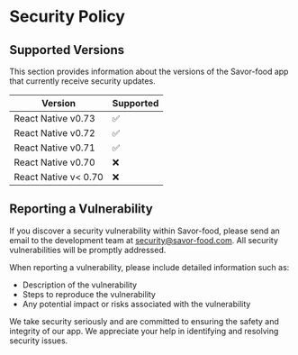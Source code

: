 # Security Policy

## Supported Versions

This section provides information about the versions of the Savor-food app that currently receive security updates.

| Version           | Supported          |
| ----------------- | ------------------ |
| React Native v0.73 | :white_check_mark: |
| React Native v0.72 | :white_check_mark: |
| React Native v0.71 | :white_check_mark: |
| React Native v0.70 | :x:                |
| React Native v< 0.70   | :x:                |

## Reporting a Vulnerability

If you discover a security vulnerability within Savor-food, please send an email to the development team at security@savor-food.com. All security vulnerabilities will be promptly addressed.

When reporting a vulnerability, please include detailed information such as:

- Description of the vulnerability
- Steps to reproduce the vulnerability
- Any potential impact or risks associated with the vulnerability

We take security seriously and are committed to ensuring the safety and integrity of our app. We appreciate your help in identifying and resolving security issues.
